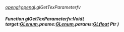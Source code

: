 _[opengl](../../modules/opengl/opengl-module.md):[opengl](../../modules/opengl/opengl-module.md).glGetTexParameterfv_
##### Function glGetTexParameterfv:Void( target:[GLenum](../../modules/opengl/opengl-glenum.md),pname:[GLenum](../../modules/opengl/opengl-glenum.md),params:[GLfloat](../../modules/opengl/opengl-glfloat.md) Ptr )
